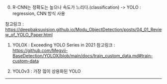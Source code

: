 0. R-CNN는 정확도는 높으나 속도가 느리다.(classification)
   -> YOLO : regression, CNN 방식 사용

참고링크 : https://deepbaksuvision.github.io/Modu_ObjectDetection/posts/04_01_Review_of_YOLO_Paper.html


1. YOLOX : Exceeding YOLO Series in 2021
참고링크 : https://github.com/Megvii-BaseDetection/YOLOX/blob/main/docs/train_custom_data.md#train-custom-data

2. YOLOv3 : 가장 많이 상용화된 YOLO

----------------------------------------------------------------------------------------------------------------
